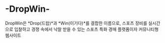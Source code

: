 # -DropWin-
DropWin은 *Drop(드랍)*과 *Win(이기다)*를 결합한 이름으로, 스포츠 장비를 실시간으로 입찰하고 경쟁 속에서 낙찰 받을 수 있는 스포츠 특화 경매 플랫폼이자 커뮤니티형 웹사이트
